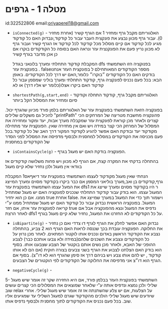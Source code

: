 # מטלה 1 - גרפים 

id:322522806
email:oriyaperel18@gmail.com


- `isConnected(g)` - האלגוריתם מקבל גרף ומחזיר 1 אם הגרף קשיר (אחרת מחזיר 0).
עבור גרף מכוון נבצע את פונקצית העבר עבור כל קודקוד,ונבדוק האם כל קודקוד מגיע לכל קודקוד אם קיים מסלול מכל קודקוד לכל קודקוד אז הגרף קשיר 
ועבור גרף לא מכוון נריץ פעם את הפונקנצית עזר ונראה האם בסופה כל הקודקודים בוקרו אם כן אכן מדובר בגרף קשיר 

   המקבלת קודקוד התחלתי ומערך בלונאני בגודל dfs בפנוקציה הזו השתמשתי בפונקצית עזר 
                                      . falseמספר הקודקודים המאותחילם ל
בפונקצית העזר אנחנו בודקים האם כל הקודקודים ״בוקרו״ כלומר,האם יש דרך לכל הקודקודים. 
באופן הבא: בכל פעם נכניס לפונקציה גרף, קודקוד התחלתי ומערך בוליני שמסמן עבור כל 
קודקוד האם ביקרו אצלו(כלומר יש אליו דרך) או לא 

- `shortestPath(g,start,end)` - 
האלגוריתם מקבל גרף, קודקוד התחלה וקודקוד סיום  ומחזיר את המסלול הקל ביותר  

 .בפונקציה הזאת השתמשתי בפונקצית עזר של האלגוריתם בלמן פורד מכיוון שהגרף יכול להכיל גם משקלים שלילים
 "printPath" פהונקציה מחשבת מטריצה של המרחקים הכי קצרים ולאחר מכן קוראת לפונקצית עזר
שמקבלת מערך אבות, יעד ומקור ומחזירה את המסלול של המרחק הכי קצר במידה ויש ואם אין מחזירה שאין.
הפונקצית עזר מתחילה מקודקוד יעד ובודקת האם אפשר להגיע לקודקוד המקור דרך האב של כל קודקוד.בכל פעם מכניסה את הקודקודים במסלול למחסנית ולבסוף מדפיסה את המסלול לפני הסדר של הקודקודים במחסנית

- `isContainsCycle(g)` -
הפונקציה בודקת האם יש מעגל בגרף. 

בהתחלה בדקתי את המקרה קצת, אם הגרף לא מכוון ויש פחות משלושה קודקודים אז בוודאי אין מעגל ולכן נחזיר שלא קיים מעגל
 
הנחתי שאין מעגל מקודקוד לעצמו
השתמשתי בפונקצית עזר דיאףאס1 המקבלת גרף,קודקודים בן ואב,מערך בוליאני המסמן אם כבר ביקרו בקודקוד מסוים ומערך המייצג את המעל עצמו
השתמשתי בפונקצית עזר dfs1 ר היו בקודקוד מסוים ומערך שייצג את המעגל עצמו. 
הוא בודק עבור קודקוד התחלתי שנכניס לפונקציה האם יש מעגל שמתחיל ממנו. אם כן הוא יחזיר true אחרת false. וישמור תוך כדי את המעגל במערך שמייצג את המעגל.
בפונקציה הראשית נבדוק עבור כל קודקוד האם יש מעגל שמתחיל ממנו ע״י קריאה לפונקצית עזר איתו, אם חזר true נדפיס את המעגל ונצא מהפונקציה אבל אם לאחר הרצת dfs1 על כל הקודקודים לא החזרנו את המעגל, נחזיר שלא קיים מעגל בגרף.

- `isBipartite(g)` -
נבדוק האם אפשר לחלק את הגרף לגרף דו צדדי ואם כן נחזיר את החלוקה.
הפונקציה עובדת בכך שננסה לראות האם הגרף הוא 2 צביע, בהתחלה נצבע את הקודקוד הראשון באדום ונכניס אותו לוקטור המתאים. 
לאחר מכן נרוץ על כל הקודקודים ונצבע את השכנים שלהם(במידה ולא צבעו אותכם כבר) לצבע ההופכי של האבא, ולאחר מכן נשים אותם בוקטור של הצבע שצבענו אותו.
בסוף הוא בודק האם הצלחנו לצבוע את הגרף בשני צבעים בצורה חוקית (אם הם לא אותו קודקוד , יש להם אותו צבע ויש בניהם דרך אז סימן שהגרף הוא לא דו״צ). בסוף אם הגרף הוא דו״צ אני מדפיסה את החלוקה של הקודקודים לפי הוקטורים של הצבעים.

- `negativeCycle(g)` -

5- השתמשתי בפונקצית העזר בבלמן פורד, אם היא החזירה שקר זה אומר שיש מעגל שלילי ולכן נמצא ונדפיס אותה ע"י שלאחר שמוצאים את המסלולים הכי קצרים עושים שוב relax על הצלעות, אם יש צלע שהשתנתה אז זה אומר שיש מעגל שלילי.
אחרי שיודעים שיש מעגל שלילי הולכים מהקודקוד שגרם למעגל השלילי עד שמגיעים אליו שוב. בכל פעם נכניס את הקודקודים לתוך מחסנית ולבסוף נדפיס אותו.
